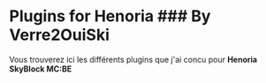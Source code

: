 # Plugins for Henoria ### By Verre2OuiSki


Vous trouverez ici les différents plugins que j'ai concu pour **Henoria SkyBlock MC:BE**
